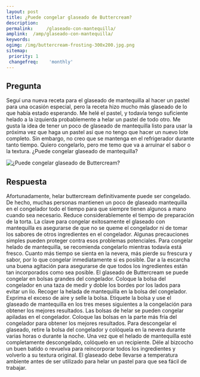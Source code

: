 ```yaml
---
layout: post
title: ¿Puede congelar glaseado de Buttercream?  
description: 
permalink:     /glaseado-con-mantequilla/
amplink:  /amp/glaseado-con-mantequilla/
keywords: 
ogimg: /img/buttercream-frosting-300x200.jpg.png
sitemap:
 priority: 1
 changefreq:    'monthly'
---
```




## Pregunta

Seguí una nueva receta para el glaseado de mantequilla al hacer un pastel para una ocasión especial, pero la receta hizo mucho más glaseado de lo que había estado esperando. Me helé el pastel, y todavía tengo suficiente helado a la izquierda probablemente a helar un pastel de todo otro. Me gusta la idea de tener un poco de glaseado de mantequilla listo para usar la próxima vez que haga un pastel así que no tengo que hacer un nuevo lote completo. Sin embargo, no creo que se mantenga en el refrigerador durante tanto tiempo. Quiero congelarlo, pero me temo que va a arruinar el sabor o la textura. ¿Puede congelar glaseado de mantequilla?


![¿Puede congelar glaseado de Buttercream?](https://sepuedecongelar.com/img/buttercream-frosting-300x200.jpg "¿Puede congelar glaseado de Buttercream?" )


## Respuesta

Afortunadamente, helar buttercream definitivamente puede ser congelado. De hecho, muchas personas mantienen un poco de glaseado mantequilla en el congelador todo el tiempo para que siempre tienen algunos a mano cuando sea necesario. Reduce considerablemente el tiempo de preparación de la torta. La clave para congelar exitosamente el glaseado con mantequilla es asegurarse de que no se queme el congelador ni de tomar los sabores de otros ingredientes en el congelador. Algunas precauciones simples pueden proteger contra esos problemas potenciales.
Para congelar helado de mantequilla, se recomienda congelarlo mientras todavía está fresco. Cuanto más tiempo se sienta en la nevera, más pierde su frescura y sabor, por lo que congelar inmediatamente si es posible. Dar a la escarcha una buena agitación para asegurarse de que todos los ingredientes están tan incorporados como sea posible. El glaseado de Buttercream se puede congelar en bolsas grandes del congelador. Coloque la bolsa del congelador en una taza de medir y doble los bordes por los lados para evitar un lío. Recoger la helada de mantequilla en la bolsa del congelador. Exprima el exceso de aire y selle la bolsa. Etiquete la bolsa y use el glaseado de mantequilla en los tres meses siguientes a la congelación para obtener los mejores resultados. Las bolsas de helar se pueden congelar apiladas en el congelador. Coloque las bolsas en la parte más fría del congelador para obtener los mejores resultados.
Para descongelar el glaseado, retire la bolsa del congelador y colóquela en la nevera durante varias horas o durante la noche. Una vez que el helado de mantequilla esté completamente descongelado, colóquelo en un recipiente. Déle al bizcocho un buen batido o revuelva para reincorporar todos los ingredientes y volverlo a su textura original. El glaseado debe llevarse a temperatura ambiente antes de ser utilizado para helar un pastel para que sea fácil de trabajar.